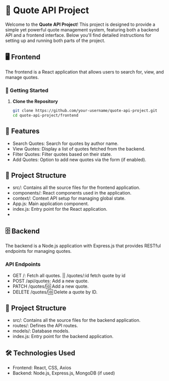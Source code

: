 # 📜 Quote API Project

Welcome to the **Quote API Project**! This project is designed to provide a simple yet powerful quote management system, featuring both a backend API and a frontend interface. Below you'll find detailed instructions for setting up and running both parts of the project.

## 🖥️ Frontend

The frontend is a React application that allows users to search for, view, and manage quotes.

### 🚀 Getting Started

1. **Clone the Repository**
   ```bash
   git clone https://github.com/your-username/quote-api-project.git
   cd quote-api-project/frontend
   
## 🔧 Features
- Search Quotes: Search for quotes by author name.
- View Quotes: Display a list of quotes fetched from the backend.
- Filter Quotes: Filter quotes based on their state.
- Add Quotes: Option to add new quotes via the form (if enabled).
  
## 📂 Project Structure
- src/: Contains all the source files for the frontend application.
- components/: React components used in the application.
- context/: Context API setup for managing global state.
- App.js: Main application component.
- index.js: Entry point for the React application.
- 
## 🗄️ Backend
The backend is a Node.js application with Express.js that provides RESTful endpoints for managing quotes.

### API Endpoints
- GET /: Fetch all quotes.  ||  /quotes/:id fetch quote by id
- POST /api/quotes: Add a new quote.
- PATCH /quotes/:id: Add a new quote.
- DELETE /quotes/:id: Delete a quote by ID.

## 📂 Project Structure
- src/: Contains all the source files for the backend application.
- routes/: Defines the API routes.
- models/: Database models.
- index.js: Entry point for the backend application.
  
## 🛠️ Technologies Used
- Frontend: React, CSS, Axios
- Backend: Node.js, Express.js, MongoDB (if used)
